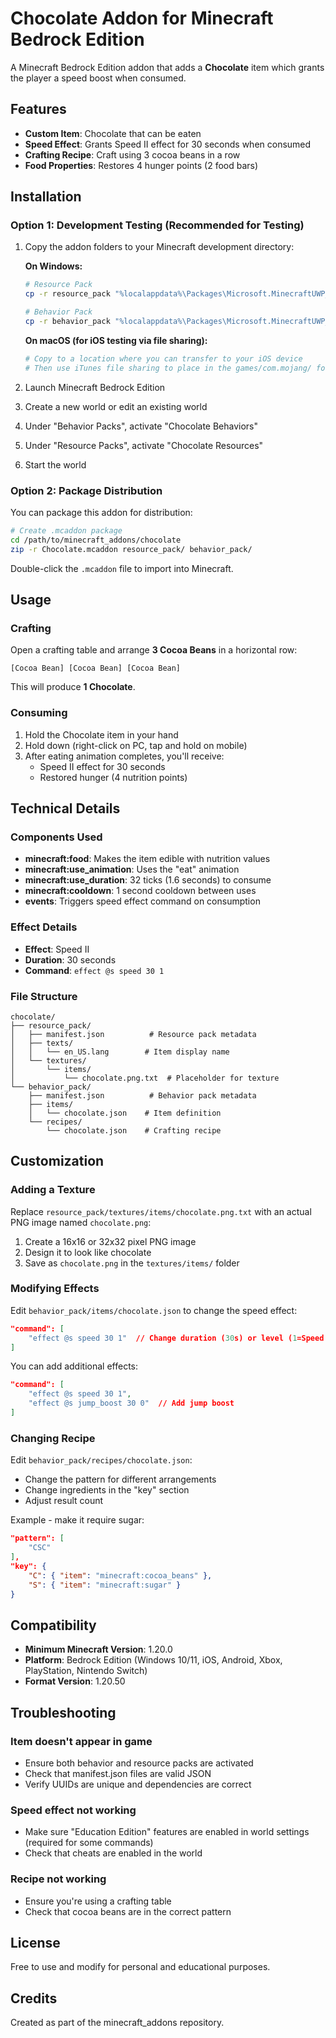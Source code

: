 # Chocolate Addon for Minecraft Bedrock Edition

A Minecraft Bedrock Edition addon that adds a **Chocolate** item which grants the player a speed boost when consumed.

## Features

- **Custom Item**: Chocolate that can be eaten
- **Speed Effect**: Grants Speed II effect for 30 seconds when consumed
- **Crafting Recipe**: Craft using 3 cocoa beans in a row
- **Food Properties**: Restores 4 hunger points (2 food bars)

## Installation

### Option 1: Development Testing (Recommended for Testing)

1. Copy the addon folders to your Minecraft development directory:
   
   **On Windows:**
   ```bash
   # Resource Pack
   cp -r resource_pack "%localappdata%\Packages\Microsoft.MinecraftUWP_8wekyb3d8bbwe\LocalState\games\com.mojang\development_resource_packs\ChocolateResources"
   
   # Behavior Pack
   cp -r behavior_pack "%localappdata%\Packages\Microsoft.MinecraftUWP_8wekyb3d8bbwe\LocalState\games\com.mojang\development_behavior_packs\ChocolateBehaviors"
   ```
   
   **On macOS (for iOS testing via file sharing):**
   ```bash
   # Copy to a location where you can transfer to your iOS device
   # Then use iTunes file sharing to place in the games/com.mojang/ folder
   ```

2. Launch Minecraft Bedrock Edition
3. Create a new world or edit an existing world
4. Under "Behavior Packs", activate "Chocolate Behaviors"
5. Under "Resource Packs", activate "Chocolate Resources"
6. Start the world

### Option 2: Package Distribution

You can package this addon for distribution:

```bash
# Create .mcaddon package
cd /path/to/minecraft_addons/chocolate
zip -r Chocolate.mcaddon resource_pack/ behavior_pack/
```

Double-click the `.mcaddon` file to import into Minecraft.

## Usage

### Crafting

Open a crafting table and arrange **3 Cocoa Beans** in a horizontal row:

```
[Cocoa Bean] [Cocoa Bean] [Cocoa Bean]
```

This will produce **1 Chocolate**.

### Consuming

1. Hold the Chocolate item in your hand
2. Hold down (right-click on PC, tap and hold on mobile)
3. After eating animation completes, you'll receive:
   - Speed II effect for 30 seconds
   - Restored hunger (4 nutrition points)

## Technical Details

### Components Used

- **minecraft:food**: Makes the item edible with nutrition values
- **minecraft:use_animation**: Uses the "eat" animation
- **minecraft:use_duration**: 32 ticks (1.6 seconds) to consume
- **minecraft:cooldown**: 1 second cooldown between uses
- **events**: Triggers speed effect command on consumption

### Effect Details

- **Effect**: Speed II
- **Duration**: 30 seconds
- **Command**: `effect @s speed 30 1`

### File Structure

```
chocolate/
├── resource_pack/
│   ├── manifest.json          # Resource pack metadata
│   ├── texts/
│   │   └── en_US.lang        # Item display name
│   └── textures/
│       └── items/
│           └── chocolate.png.txt  # Placeholder for texture
└── behavior_pack/
    ├── manifest.json          # Behavior pack metadata
    ├── items/
    │   └── chocolate.json    # Item definition
    └── recipes/
        └── chocolate.json    # Crafting recipe
```

## Customization

### Adding a Texture

Replace `resource_pack/textures/items/chocolate.png.txt` with an actual PNG image named `chocolate.png`:

1. Create a 16x16 or 32x32 pixel PNG image
2. Design it to look like chocolate
3. Save as `chocolate.png` in the `textures/items/` folder

### Modifying Effects

Edit `behavior_pack/items/chocolate.json` to change the speed effect:

```json
"command": [
    "effect @s speed 30 1"  // Change duration (30s) or level (1=Speed II)
]
```

You can add additional effects:
```json
"command": [
    "effect @s speed 30 1",
    "effect @s jump_boost 30 0"  // Add jump boost
]
```

### Changing Recipe

Edit `behavior_pack/recipes/chocolate.json`:

- Change the pattern for different arrangements
- Change ingredients in the "key" section
- Adjust result count

Example - make it require sugar:
```json
"pattern": [
    "CSC"
],
"key": {
    "C": { "item": "minecraft:cocoa_beans" },
    "S": { "item": "minecraft:sugar" }
}
```

## Compatibility

- **Minimum Minecraft Version**: 1.20.0
- **Platform**: Bedrock Edition (Windows 10/11, iOS, Android, Xbox, PlayStation, Nintendo Switch)
- **Format Version**: 1.20.50

## Troubleshooting

### Item doesn't appear in game
- Ensure both behavior and resource packs are activated
- Check that manifest.json files are valid JSON
- Verify UUIDs are unique and dependencies are correct

### Speed effect not working
- Make sure "Education Edition" features are enabled in world settings (required for some commands)
- Check that cheats are enabled in the world

### Recipe not working
- Ensure you're using a crafting table
- Check that cocoa beans are in the correct pattern

## License

Free to use and modify for personal and educational purposes.

## Credits

Created as part of the minecraft_addons repository.
